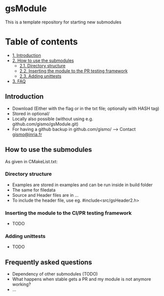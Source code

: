 # gsModule
This is a template repository for starting new submodules


# Table of contents
- [1. Introduction](#introduction)
- [2. How to use the submodules](#paragraph1)
    * [2.1. Directory structure](#subparagraph1)
    * [2.2. Inserting the module to the PR testing framework](#subparagraph2)
    * [2.3. Adding unittests](#subparagraph3)  
- [3. FAQ](#faq)

## Introduction <a name="introduction"></a>
- Download (Either with the flag or in the txt file; optionally with HASH tag)
- Stored in optional/
- Locally also possible (without using e.g. github.com/gismo/gsModule.git)
- For having a github backup in github.com/gismo/ --> Contact gismo@inria.fr

## How to use the submodules <a name="paragraph1"></a>
As given in CMakeList.txt:

### Directory structure <a name="subparagraph1"></a>
- Examples are stored in examples and can be run inside in build folder
- The same for filedata
- Source and Header files are in ...
- To include the header file, use eg. #include<src/gsHeader2.h>

### Inserting the module to the CI/PR testing framework <a name="subparagraph2"></a>
- TODO

### Adding unittests <a name="subparagraph3"></a>
- TODO

## Frequently asked questions <a name="faq"></a>
- Dependency of other submodules (TODO)
- What happens when stable gets a PR and my module is not anymore working?
- ...

